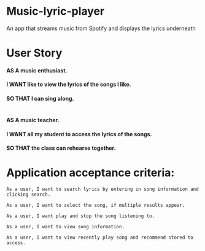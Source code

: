 # Music-lyric-player
An app that streams music from Spotify and displays the lyrics underneath

# User Story
#### AS A music enthusiast.
#### I WANT like to view the lyrics of the songs I like.
#### SO THAT I can sing along.
#
#### AS A music teacher.
#### I WANT all my student to access the lyrics of the songs.
#### SO THAT the class can rehearse together.
#
# Application acceptance criteria:
```
As a user, I want to search lyrics by entering in song information and clicking search.

As a user, I want to select the song, if multiple results appear.

As a user, I want play and stop the song listening to.

As a user, I want to view song information.

As a user, I want to view recently play song and recommend stored to access.
```
